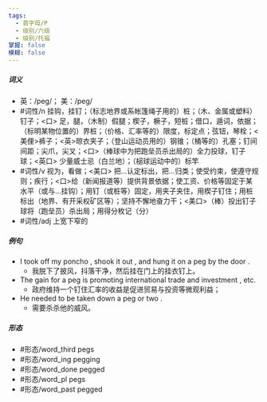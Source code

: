```yaml
---
tags:
  - 首字母/P
  - 级别/六级
  - 级别/托福
掌握: false
模糊: false
---
```

##### 词义
- 英：/peɡ/； 美：/peɡ/
- #词性/n  挂钩，挂钉；（标志地界或系帐篷绳子用的）桩；（木、金属或塑料）钉子；<口> 足，腿，（木制）假腿；楔子，橛子，短桩；借口，遁词，依据；（标明某物位置的）界桩；（价格、汇率等的）限度，标定点；弦钮，琴栓；<美俚>裤子；<英>晾衣夹子；（登山运动员用的）钢锥；（桶等的）孔塞；钉间间距；尖爪，尖叉；<口>（棒球中为把跑垒员杀出局的）全力投球，钉子球；<英口> 少量威士忌（白兰地）；（槌球运动中的）标竿
- #词性/v  视为，看做；<美口> 把…认定标出，把…归类；使受约束，使遵守规则；疾行；<口>给（新闻报道等）提供背景依据；使工资、价格等固定于某水平（或与…挂钩）；用钉（或桩等）固定，用夹子夹住，用楔子钉住；用桩标出（地界、有开采权矿区等）；坚持不懈地奋力干；<美口>（棒）投出钉子球将（跑垒员）杀出局；用得分枚记（分）
- #词性/adj  上宽下窄的
##### 例句
- I took off my poncho , shook it out , and hung it on a peg by the door .
	- 我脱下了披风，抖落干净，然后挂在门上的挂衣钉上。
- The gain for a peg is promoting international trade and investment , etc.
	- 政府维持一个钉住汇率的收益是促进贸易与投资等微观利益；
- He needed to be taken down a peg or two .
	- 需要杀杀他的威风。
##### 形态
- #形态/word_third pegs
- #形态/word_ing pegging
- #形态/word_done pegged
- #形态/word_pl pegs
- #形态/word_past pegged
